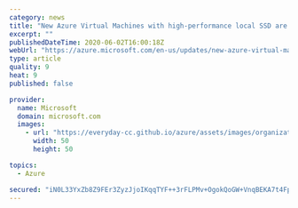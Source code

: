 ```yaml
---
category: news
title: "New Azure Virtual Machines with high-performance local SSD are now generally available "
excerpt: ""
publishedDateTime: 2020-06-02T16:00:18Z
webUrl: "https://azure.microsoft.com/en-us/updates/new-azure-virtual-machines-with-highperformance-local-ssd-are-now-generally-available/"
type: article
quality: 9
heat: 9
published: false

provider:
  name: Microsoft
  domain: microsoft.com
  images:
    - url: "https://everyday-cc.github.io/azure/assets/images/organizations/microsoft.com-50x50.jpg"
      width: 50
      height: 50

topics:
  - Azure

secured: "iN0L33YxZb8Z9FEr3ZyzJjoIKqqTYF++3rFLPMv+OgokQoGW+VnqBEKA7t4Fp44Cg0S5KEPzRPbs0J7l8HQP55VadfyBN3+c/NPbTx72JmSR6lWyPM2GNrEiiqQmG+cMkrGfT0ro5dq5vfKroLSIU6dV2Kn8qdPcbwOgzGKdFBfatCr9jRf0JVAM2CnMmmBgWmxcJSIeslRQdf2CIg7AYyZ8Xhfa+E2EySxcOlfIU+YRYac1SjF5EW5Nefrelw3lCLUlHyL6nutrawZHXSv3UPmZwhU8XiwRnal6texHTlpkj0pjHq19eftRwIGQotZdHUTH+VIz3Ssjx6sL98NxRg==;nr8NJ/QImgec0b0+a7ZZhw=="
---
```


